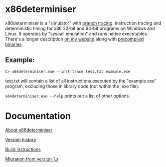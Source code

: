 # x86determiniser
x86determiniser is a
"simulator" with [branch tracing](https://en.wikipedia.org/wiki/Branch_trace),
instruction tracing
and deterministic timing for x86 32-bit and 64-bit programs
on Windows and Linux. It operates by "syscall emulation"
and runs native executables. There's a longer description
[on my website](https://www.jwhitham.org/2020/04/x86determiniser.html)
along with [precompiled binaries](https://www.jwhitham.org/x86determiniser/bin/).

## Example:

  `C> x64determiniser.exe --inst-trace test.txt example.exe`

test.txt will contain a list of all instructions executed by the
"example.exe" program, excluding those in library code (not within
the .exe file).

`x64determiniser.exe --help` prints out a list of other options.

# Documentation

[About x86determiniser](doc/about_x86determiniser.md)

[Version history](doc/version_history.md)

[Build instructions](doc/build_instructions.md)

[Migration from version 1.x](doc/migration.md)


